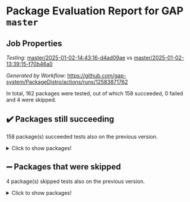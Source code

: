 # Package Evaluation Report for GAP `master`

## Job Properties

*Testing:* [master/2025-01-02-14:43:16-d4ad09ae](https://github.com/gap-system/PackageDistro/blob/data/reports/master/2025-01-02-14:43:16-d4ad09ae) vs [master/2025-01-02-13:39:15-f70b46a0](https://github.com/gap-system/PackageDistro/blob/data/reports/master/2025-01-02-13:39:15-f70b46a0)

*Generated by Workflow:* https://github.com/gap-system/PackageDistro/actions/runs/12583871762

In total, 162 packages were tested, out of which 158 succeeded, 0 failed and 4 were skipped.

## :heavy_check_mark: Packages still succeeding

158 package(s) succeeded tests also on the previous version.
<details><summary>Click to show packages!</summary>

- 4ti2interface 2024.11-01 [(success)](https://github.com/gap-system/PackageDistro/actions/runs/12583871762/job/35072606091)
- ace 5.6.2 [(success)](https://github.com/gap-system/PackageDistro/actions/runs/12583871762/job/35072612541)
- aclib 1.3.2 [(success)](https://github.com/gap-system/PackageDistro/actions/runs/12583871762/job/35072613563)
- agt 0.3.1 [(success)](https://github.com/gap-system/PackageDistro/actions/runs/12583871762/job/35072614187)
- alnuth 3.2.1 [(success)](https://github.com/gap-system/PackageDistro/actions/runs/12583871762/job/35072614628)
- anupq 3.3.1 [(success)](https://github.com/gap-system/PackageDistro/actions/runs/12583871762/job/35072616443)
- atlasrep 2.1.9 [(success)](https://github.com/gap-system/PackageDistro/actions/runs/12583871762/job/35072617769)
- autodoc 2023.06.19 [(success)](https://github.com/gap-system/PackageDistro/actions/runs/12583871762/job/35072618185)
- automata 1.16 [(success)](https://github.com/gap-system/PackageDistro/actions/runs/12583871762/job/35072618566)
- automgrp 1.3.2 [(success)](https://github.com/gap-system/PackageDistro/actions/runs/12583871762/job/35072618909)
- autpgrp 1.11 [(success)](https://github.com/gap-system/PackageDistro/actions/runs/12583871762/job/35072619184)
- cap 2025.01-01 [(success)](https://github.com/gap-system/PackageDistro/actions/runs/12583871762/job/35072619436)
- caratinterface 2.3.7 [(success)](https://github.com/gap-system/PackageDistro/actions/runs/12583871762/job/35072619735)
- cddinterface 2024.09.02 [(success)](https://github.com/gap-system/PackageDistro/actions/runs/12583871762/job/35072620028)
- circle 1.6.6 [(success)](https://github.com/gap-system/PackageDistro/actions/runs/12583871762/job/35072620291)
- classicpres 1.22 [(success)](https://github.com/gap-system/PackageDistro/actions/runs/12583871762/job/35072620532)
- cohomolo 1.6.11 [(success)](https://github.com/gap-system/PackageDistro/actions/runs/12583871762/job/35072620828)
- congruence 1.2.7 [(success)](https://github.com/gap-system/PackageDistro/actions/runs/12583871762/job/35072621103)
- corefreesub 0.6 [(success)](https://github.com/gap-system/PackageDistro/actions/runs/12583871762/job/35072621378)
- corelg 1.57 [(success)](https://github.com/gap-system/PackageDistro/actions/runs/12583871762/job/35072621675)
- crime 1.6 [(success)](https://github.com/gap-system/PackageDistro/actions/runs/12583871762/job/35072621955)
- crisp 1.4.6 [(success)](https://github.com/gap-system/PackageDistro/actions/runs/12583871762/job/35072622265)
- crypting 0.10.5 [(success)](https://github.com/gap-system/PackageDistro/actions/runs/12583871762/job/35072622573)
- cryst 4.1.27 [(success)](https://github.com/gap-system/PackageDistro/actions/runs/12583871762/job/35072622823)
- crystcat 1.1.10 [(success)](https://github.com/gap-system/PackageDistro/actions/runs/12583871762/job/35072623099)
- ctbllib 1.3.9 [(success)](https://github.com/gap-system/PackageDistro/actions/runs/12583871762/job/35072623423)
- cubefree 1.20 [(success)](https://github.com/gap-system/PackageDistro/actions/runs/12583871762/job/35072623774)
- curlinterface 2.4.0 [(success)](https://github.com/gap-system/PackageDistro/actions/runs/12583871762/job/35072624087)
- cvec 2.8.2 [(success)](https://github.com/gap-system/PackageDistro/actions/runs/12583871762/job/35072624364)
- datastructures 0.3.1 [(success)](https://github.com/gap-system/PackageDistro/actions/runs/12583871762/job/35072624624)
- deepthought 1.0.7 [(success)](https://github.com/gap-system/PackageDistro/actions/runs/12583871762/job/35072624899)
- design 1.8.2 [(success)](https://github.com/gap-system/PackageDistro/actions/runs/12583871762/job/35072625137)
- difsets 2.3.1 [(success)](https://github.com/gap-system/PackageDistro/actions/runs/12583871762/job/35072625435)
- digraphs 1.9.0 [(success)](https://github.com/gap-system/PackageDistro/actions/runs/12583871762/job/35072625749)
- edim 1.3.8 [(success)](https://github.com/gap-system/PackageDistro/actions/runs/12583871762/job/35072626068)
- example 4.4.0 [(success)](https://github.com/gap-system/PackageDistro/actions/runs/12583871762/job/35072626355)
- examplesforhomalg 2023.10-01 [(success)](https://github.com/gap-system/PackageDistro/actions/runs/12583871762/job/35072626692)
- factint 1.6.3 [(success)](https://github.com/gap-system/PackageDistro/actions/runs/12583871762/job/35072627080)
- ferret 1.0.14 [(success)](https://github.com/gap-system/PackageDistro/actions/runs/12583871762/job/35072627372)
- fga 1.5.0 [(success)](https://github.com/gap-system/PackageDistro/actions/runs/12583871762/job/35072627614)
- fining 1.5.6 [(success)](https://github.com/gap-system/PackageDistro/actions/runs/12583871762/job/35072627891)
- float 1.0.5 [(success)](https://github.com/gap-system/PackageDistro/actions/runs/12583871762/job/35072628274)
- format 1.4.4 [(success)](https://github.com/gap-system/PackageDistro/actions/runs/12583871762/job/35072628596)
- forms 1.2.12 [(success)](https://github.com/gap-system/PackageDistro/actions/runs/12583871762/job/35072628896)
- fplsa 1.2.6 [(success)](https://github.com/gap-system/PackageDistro/actions/runs/12583871762/job/35072629188)
- fr 2.4.13 [(success)](https://github.com/gap-system/PackageDistro/actions/runs/12583871762/job/35072629466)
- francy 2.0.3 [(success)](https://github.com/gap-system/PackageDistro/actions/runs/12583871762/job/35072629751)
- fwtree 1.3 [(success)](https://github.com/gap-system/PackageDistro/actions/runs/12583871762/job/35072630093)
- gapdoc 1.6.7 [(success)](https://github.com/gap-system/PackageDistro/actions/runs/12583871762/job/35072630374)
- gauss 2024.11-01 [(success)](https://github.com/gap-system/PackageDistro/actions/runs/12583871762/job/35072630614)
- gaussforhomalg 2024.08-01 [(success)](https://github.com/gap-system/PackageDistro/actions/runs/12583871762/job/35072630845)
- gbnp 1.1.0 [(success)](https://github.com/gap-system/PackageDistro/actions/runs/12583871762/job/35072631071)
- generalizedmorphismsforcap 2024.09-03 [(success)](https://github.com/gap-system/PackageDistro/actions/runs/12583871762/job/35072631718)
- genss 1.6.9 [(success)](https://github.com/gap-system/PackageDistro/actions/runs/12583871762/job/35072631947)
- gradedmodules 2024.12-01 [(success)](https://github.com/gap-system/PackageDistro/actions/runs/12583871762/job/35072632254)
- gradedringforhomalg 2024.07-01 [(success)](https://github.com/gap-system/PackageDistro/actions/runs/12583871762/job/35072632512)
- grape 4.9.2 [(success)](https://github.com/gap-system/PackageDistro/actions/runs/12583871762/job/35072632787)
- groupoids 1.76 [(success)](https://github.com/gap-system/PackageDistro/actions/runs/12583871762/job/35072633054)
- grpconst 2.6.5 [(success)](https://github.com/gap-system/PackageDistro/actions/runs/12583871762/job/35072633343)
- guarana 0.96.3 [(success)](https://github.com/gap-system/PackageDistro/actions/runs/12583871762/job/35072633618)
- guava 3.19 [(success)](https://github.com/gap-system/PackageDistro/actions/runs/12583871762/job/35072633878)
- hap 1.66 [(success)](https://github.com/gap-system/PackageDistro/actions/runs/12583871762/job/35072634185)
- hapcryst 0.1.15 [(success)](https://github.com/gap-system/PackageDistro/actions/runs/12583871762/job/35072634495)
- hecke 1.5.4 [(success)](https://github.com/gap-system/PackageDistro/actions/runs/12583871762/job/35072634760)
- help 4.0 [(success)](https://github.com/gap-system/PackageDistro/actions/runs/12583871762/job/35072635049)
- homalg 2024.01-01 [(success)](https://github.com/gap-system/PackageDistro/actions/runs/12583871762/job/35072635363)
- homalgtocas 2023.11-01 [(success)](https://github.com/gap-system/PackageDistro/actions/runs/12583871762/job/35072635613)
- idrel 2.48 [(success)](https://github.com/gap-system/PackageDistro/actions/runs/12583871762/job/35072635946)
- images 1.3.3 [(success)](https://github.com/gap-system/PackageDistro/actions/runs/12583871762/job/35072636317)
- intpic 0.4.0 [(success)](https://github.com/gap-system/PackageDistro/actions/runs/12583871762/job/35072636600)
- io 4.9.1 [(success)](https://github.com/gap-system/PackageDistro/actions/runs/12583871762/job/35072636889)
- io_forhomalg 2023.02-04 [(success)](https://github.com/gap-system/PackageDistro/actions/runs/12583871762/job/35072637162)
- irredsol 1.4.4 [(success)](https://github.com/gap-system/PackageDistro/actions/runs/12583871762/job/35072637468)
- json 2.2.2 [(success)](https://github.com/gap-system/PackageDistro/actions/runs/12583871762/job/35072637753)
- jupyterkernel 1.5.1 [(success)](https://github.com/gap-system/PackageDistro/actions/runs/12583871762/job/35072638090)
- jupyterviz 1.5.6 [(success)](https://github.com/gap-system/PackageDistro/actions/runs/12583871762/job/35072638350)
- kan 1.37 [(success)](https://github.com/gap-system/PackageDistro/actions/runs/12583871762/job/35072638647)
- kbmag 1.5.11 [(success)](https://github.com/gap-system/PackageDistro/actions/runs/12583871762/job/35072638952)
- laguna 3.9.7 [(success)](https://github.com/gap-system/PackageDistro/actions/runs/12583871762/job/35072639252)
- liealgdb 2.2.1 [(success)](https://github.com/gap-system/PackageDistro/actions/runs/12583871762/job/35072639545)
- liepring 2.9.1 [(success)](https://github.com/gap-system/PackageDistro/actions/runs/12583871762/job/35072639802)
- liering 2.4.2 [(success)](https://github.com/gap-system/PackageDistro/actions/runs/12583871762/job/35072640109)
- linearalgebraforcap 2024.10-01 [(success)](https://github.com/gap-system/PackageDistro/actions/runs/12583871762/job/35072640424)
- lins 0.9 [(success)](https://github.com/gap-system/PackageDistro/actions/runs/12583871762/job/35072640707)
- localizeringforhomalg 2023.10-01 [(success)](https://github.com/gap-system/PackageDistro/actions/runs/12583871762/job/35072640967)
- loops 3.4.4 [(success)](https://github.com/gap-system/PackageDistro/actions/runs/12583871762/job/35072641250)
- lpres 1.1.1 [(success)](https://github.com/gap-system/PackageDistro/actions/runs/12583871762/job/35072641568)
- majoranaalgebras 1.5.2 [(success)](https://github.com/gap-system/PackageDistro/actions/runs/12583871762/job/35072641891)
- mapclass 1.4.6 [(success)](https://github.com/gap-system/PackageDistro/actions/runs/12583871762/job/35072642189)
- matgrp 0.71 [(success)](https://github.com/gap-system/PackageDistro/actions/runs/12583871762/job/35072642471)
- matricesforhomalg 2024.11-02 [(success)](https://github.com/gap-system/PackageDistro/actions/runs/12583871762/job/35072642749)
- modisom 3.0.0 [(success)](https://github.com/gap-system/PackageDistro/actions/runs/12583871762/job/35072643017)
- modulepresentationsforcap 2024.09-02 [(success)](https://github.com/gap-system/PackageDistro/actions/runs/12583871762/job/35072643331)
- modules 2024.12-01 [(success)](https://github.com/gap-system/PackageDistro/actions/runs/12583871762/job/35072643619)
- monoidalcategories 2025.01-02 [(success)](https://github.com/gap-system/PackageDistro/actions/runs/12583871762/job/35072643918)
- nconvex 2024.12-01 [(success)](https://github.com/gap-system/PackageDistro/actions/runs/12583871762/job/35072644206)
- nilmat 1.4.2 [(success)](https://github.com/gap-system/PackageDistro/actions/runs/12583871762/job/35072644483)
- nock 1.5 [(success)](https://github.com/gap-system/PackageDistro/actions/runs/12583871762/job/35072644737)
- normalizinterface 1.3.7 [(success)](https://github.com/gap-system/PackageDistro/actions/runs/12583871762/job/35072645024)
- nq 2.5.11 [(success)](https://github.com/gap-system/PackageDistro/actions/runs/12583871762/job/35072645344)
- numericalsgps 1.4.0 [(success)](https://github.com/gap-system/PackageDistro/actions/runs/12583871762/job/35072645662)
- openmath 11.5.3 [(success)](https://github.com/gap-system/PackageDistro/actions/runs/12583871762/job/35072646020)
- orb 4.9.1 [(success)](https://github.com/gap-system/PackageDistro/actions/runs/12583871762/job/35072646340)
- packagemanager 1.6 [(success)](https://github.com/gap-system/PackageDistro/actions/runs/12583871762/job/35072646596)
- patternclass 2.4.5 [(success)](https://github.com/gap-system/PackageDistro/actions/runs/12583871762/job/35072646827)
- permut 2.0.5 [(success)](https://github.com/gap-system/PackageDistro/actions/runs/12583871762/job/35072647089)
- polenta 1.3.10 [(success)](https://github.com/gap-system/PackageDistro/actions/runs/12583871762/job/35072647378)
- polymaking 0.8.7 [(success)](https://github.com/gap-system/PackageDistro/actions/runs/12583871762/job/35072647695)
- primgrp 3.4.4 [(success)](https://github.com/gap-system/PackageDistro/actions/runs/12583871762/job/35072647962)
- profiling 2.6.0 [(success)](https://github.com/gap-system/PackageDistro/actions/runs/12583871762/job/35072648233)
- qdistrnd 0.9.5 [(success)](https://github.com/gap-system/PackageDistro/actions/runs/12583871762/job/35072648528)
- qpa 1.35 [(success)](https://github.com/gap-system/PackageDistro/actions/runs/12583871762/job/35072648789)
- quagroup 1.8.4 [(success)](https://github.com/gap-system/PackageDistro/actions/runs/12583871762/job/35072649104)
- radiroot 2.9 [(success)](https://github.com/gap-system/PackageDistro/actions/runs/12583871762/job/35072649385)
- rcwa 4.7.1 [(success)](https://github.com/gap-system/PackageDistro/actions/runs/12583871762/job/35072649660)
- rds 1.8 [(success)](https://github.com/gap-system/PackageDistro/actions/runs/12583871762/job/35072649924)
- recog 1.4.3 [(success)](https://github.com/gap-system/PackageDistro/actions/runs/12583871762/job/35072650180)
- repndecomp 1.3.0 [(success)](https://github.com/gap-system/PackageDistro/actions/runs/12583871762/job/35072650470)
- repsn 3.1.2 [(success)](https://github.com/gap-system/PackageDistro/actions/runs/12583871762/job/35072650735)
- resclasses 4.7.3 [(success)](https://github.com/gap-system/PackageDistro/actions/runs/12583871762/job/35072651001)
- ringsforhomalg 2024.11-02 [(success)](https://github.com/gap-system/PackageDistro/actions/runs/12583871762/job/35072651301)
- sco 2023.08-01 [(success)](https://github.com/gap-system/PackageDistro/actions/runs/12583871762/job/35072651626)
- scscp 2.4.3 [(success)](https://github.com/gap-system/PackageDistro/actions/runs/12583871762/job/35072651953)
- semigroups 5.4.0 [(success)](https://github.com/gap-system/PackageDistro/actions/runs/12583871762/job/35072652270)
- sglppow 2.4 [(success)](https://github.com/gap-system/PackageDistro/actions/runs/12583871762/job/35072652587)
- sgpviz 0.999.6 [(success)](https://github.com/gap-system/PackageDistro/actions/runs/12583871762/job/35072652862)
- simpcomp 2.1.14 [(success)](https://github.com/gap-system/PackageDistro/actions/runs/12583871762/job/35072653110)
- singular 2024.06.03 [(success)](https://github.com/gap-system/PackageDistro/actions/runs/12583871762/job/35072653421)
- sl2reps 1.1 [(success)](https://github.com/gap-system/PackageDistro/actions/runs/12583871762/job/35072653702)
- sla 1.6.2 [(success)](https://github.com/gap-system/PackageDistro/actions/runs/12583871762/job/35072653972)
- smallantimagmas 0.2.12 [(success)](https://github.com/gap-system/PackageDistro/actions/runs/12583871762/job/35072654245)
- smallgrp 1.5.4 [(success)](https://github.com/gap-system/PackageDistro/actions/runs/12583871762/job/35072654508)
- smallsemi 0.7.1 [(success)](https://github.com/gap-system/PackageDistro/actions/runs/12583871762/job/35072654779)
- sonata 2.9.6 [(success)](https://github.com/gap-system/PackageDistro/actions/runs/12583871762/job/35072655109)
- sophus 1.27 [(success)](https://github.com/gap-system/PackageDistro/actions/runs/12583871762/job/35072655364)
- sotgrps 1.3 [(success)](https://github.com/gap-system/PackageDistro/actions/runs/12583871762/job/35072655683)
- spinsym 1.5.2 [(success)](https://github.com/gap-system/PackageDistro/actions/runs/12583871762/job/35072655956)
- standardff 1.0 [(success)](https://github.com/gap-system/PackageDistro/actions/runs/12583871762/job/35072656218)
- symbcompcc 1.3.2 [(success)](https://github.com/gap-system/PackageDistro/actions/runs/12583871762/job/35072656580)
- thelma 1.3 [(success)](https://github.com/gap-system/PackageDistro/actions/runs/12583871762/job/35072657271)
- tomlib 1.2.11 [(success)](https://github.com/gap-system/PackageDistro/actions/runs/12583871762/job/35072658299)
- toolsforhomalg 2024.09-01 [(success)](https://github.com/gap-system/PackageDistro/actions/runs/12583871762/job/35072658646)
- toric 1.9.6 [(success)](https://github.com/gap-system/PackageDistro/actions/runs/12583871762/job/35072658932)
- toricvarieties 2022.07.13 [(success)](https://github.com/gap-system/PackageDistro/actions/runs/12583871762/job/35072659258)
- transgrp 3.6.5 [(success)](https://github.com/gap-system/PackageDistro/actions/runs/12583871762/job/35072659582)
- typeset 1.2.2 [(success)](https://github.com/gap-system/PackageDistro/actions/runs/12583871762/job/35072659948)
- ugaly 4.1.3 [(success)](https://github.com/gap-system/PackageDistro/actions/runs/12583871762/job/35072660275)
- unipot 1.6 [(success)](https://github.com/gap-system/PackageDistro/actions/runs/12583871762/job/35072660584)
- unitlib 4.2.0 [(success)](https://github.com/gap-system/PackageDistro/actions/runs/12583871762/job/35072660925)
- utils 0.85 [(success)](https://github.com/gap-system/PackageDistro/actions/runs/12583871762/job/35072661272)
- uuid 0.7 [(success)](https://github.com/gap-system/PackageDistro/actions/runs/12583871762/job/35072661580)
- walrus 0.9991 [(success)](https://github.com/gap-system/PackageDistro/actions/runs/12583871762/job/35072661867)
- wedderga 4.10.5 [(success)](https://github.com/gap-system/PackageDistro/actions/runs/12583871762/job/35072662181)
- wpe 0.8 [(success)](https://github.com/gap-system/PackageDistro/actions/runs/12583871762/job/35072662450)
- xmod 2.92 [(success)](https://github.com/gap-system/PackageDistro/actions/runs/12583871762/job/35072662801)
- xmodalg 1.23 [(success)](https://github.com/gap-system/PackageDistro/actions/runs/12583871762/job/35072663085)
- yangbaxter 0.10.6 [(success)](https://github.com/gap-system/PackageDistro/actions/runs/12583871762/job/35072663330)
- zeromqinterface 0.16 [(success)](https://github.com/gap-system/PackageDistro/actions/runs/12583871762/job/35072663618)
</details>

## :heavy_minus_sign: Packages that were skipped

4 package(s) skipped tests also on the previous version.
<details><summary>Click to show packages!</summary>

- browse 1.8.21 [(skipped)](https://github.com/gap-system/PackageDistro/actions/runs/12583871762/job/35072329901)
- itc 1.5.1 [(skipped)](https://github.com/gap-system/PackageDistro/actions/runs/12583871762/job/35072329901)
- polycyclic 2.16 [(skipped)](https://github.com/gap-system/PackageDistro/actions/runs/12583871762/job/35072329901)
- xgap 4.32 [(skipped)](https://github.com/gap-system/PackageDistro/actions/runs/12583871762/job/35072329901)
</details>

